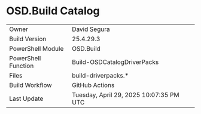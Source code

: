 ﻿# OSD.Build Catalog

| | |
|-|-|
| Owner | David Segura |
| Build Version | 25.4.29.3 |
| PowerShell Module | OSD.Build |
| PowerShell Function | Build-OSDCatalogDriverPacks |
| Files | build-driverpacks.* |
| Build Workflow | GitHub Actions |
| Last Update | Tuesday, April 29, 2025 10:07:35 PM UTC |
